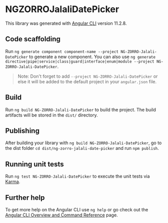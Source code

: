 # NGZORROJalaliDatePicker

This library was generated with [Angular CLI](https://github.com/angular/angular-cli) version 11.2.8.

## Code scaffolding

Run `ng generate component component-name --project NG-ZORRO-Jalali-DatePicker` to generate a new component. You can also use `ng generate directive|pipe|service|class|guard|interface|enum|module --project NG-ZORRO-Jalali-DatePicker`.
> Note: Don't forget to add `--project NG-ZORRO-Jalali-DatePicker` or else it will be added to the default project in your `angular.json` file. 

## Build

Run `ng build NG-ZORRO-Jalali-DatePicker` to build the project. The build artifacts will be stored in the `dist/` directory.

## Publishing

After building your library with `ng build NG-ZORRO-Jalali-DatePicker`, go to the dist folder `cd dist/ng-zorro-jalali-date-picker` and run `npm publish`.

## Running unit tests

Run `ng test NG-ZORRO-Jalali-DatePicker` to execute the unit tests via [Karma](https://karma-runner.github.io).

## Further help

To get more help on the Angular CLI use `ng help` or go check out the [Angular CLI Overview and Command Reference](https://angular.io/cli) page.
